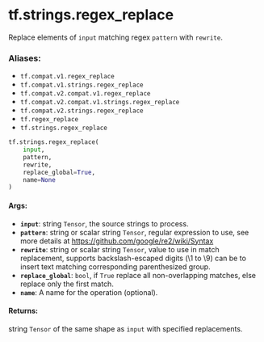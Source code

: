 <div itemscope itemtype="http://developers.google.com/ReferenceObject">
<meta itemprop="name" content="tf.strings.regex_replace" />
<meta itemprop="path" content="Stable" />
</div>

# tf.strings.regex_replace

Replace elements of `input` matching regex `pattern` with `rewrite`.

### Aliases:

* `tf.compat.v1.regex_replace`
* `tf.compat.v1.strings.regex_replace`
* `tf.compat.v2.compat.v1.regex_replace`
* `tf.compat.v2.compat.v1.strings.regex_replace`
* `tf.compat.v2.strings.regex_replace`
* `tf.regex_replace`
* `tf.strings.regex_replace`

``` python
tf.strings.regex_replace(
    input,
    pattern,
    rewrite,
    replace_global=True,
    name=None
)
```

<!-- Placeholder for "Used in" -->


#### Args:


* <b>`input`</b>: string `Tensor`, the source strings to process.
* <b>`pattern`</b>: string or scalar string `Tensor`, regular expression to use,
  see more details at https://github.com/google/re2/wiki/Syntax
* <b>`rewrite`</b>: string or scalar string `Tensor`, value to use in match
  replacement, supports backslash-escaped digits (\1 to \9) can be to insert
  text matching corresponding parenthesized group.
* <b>`replace_global`</b>: `bool`, if `True` replace all non-overlapping matches,
  else replace only the first match.
* <b>`name`</b>: A name for the operation (optional).


#### Returns:

string `Tensor` of the same shape as `input` with specified replacements.
